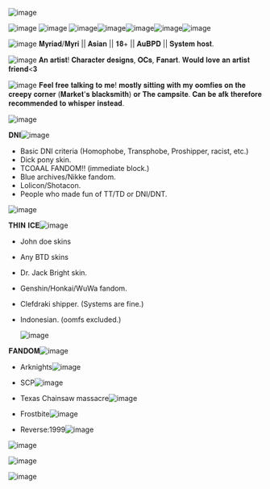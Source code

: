 ![image](https://github.com/user-attachments/assets/6e2dbf97-6c6f-42e9-979c-3824ff72e09e)

![image](https://github.com/user-attachments/assets/fb8a9312-eef9-4181-9667-a99aaea578f9) ![image](https://github.com/user-attachments/assets/5a11a4ba-3467-459d-9646-319bf3b83865)
![image](https://github.com/user-attachments/assets/6c4b2483-6c9b-46ed-9432-722ecab2f7e3)![image](https://github.com/user-attachments/assets/47fe651d-ac68-4750-8837-e0db4ef4ad87)![image](https://github.com/user-attachments/assets/91ef62b7-d392-4e02-a650-15e2b958d331)![image](https://github.com/user-attachments/assets/fb1f6607-14dc-4a1c-b7a0-7ec82d57d978)![image](https://github.com/user-attachments/assets/fb4b2412-425a-4d1d-958f-019dbc7b1b18)

![image](https://github.com/user-attachments/assets/c9981695-e2c4-4bc0-8138-84a608a4ce28) 𝐌𝐲𝐫𝐢𝐚𝐝/𝐌𝐲𝐫𝐢 || 𝐀𝐬𝐢𝐚𝐧 || 𝟏𝟖+ || 𝐀𝐮𝐁𝐏𝐃 || 𝐒𝐲𝐬𝐭𝐞𝐦 𝐡𝐨𝐬𝐭. 

![image](https://github.com/user-attachments/assets/67ecbac0-c4cc-40f1-be23-9a5888f67110) 𝐀𝐧 𝐚𝐫𝐭𝐢𝐬𝐭! 𝐂𝐡𝐚𝐫𝐚𝐜𝐭𝐞𝐫 𝐝𝐞𝐬𝐢𝐠𝐧𝐬, 𝐎𝐂𝐬, 𝐅𝐚𝐧𝐚𝐫𝐭. 𝐖𝐨𝐮𝐥𝐝 𝐥𝐨𝐯𝐞 𝐚𝐧 𝐚𝐫𝐭𝐢𝐬𝐭 𝐟𝐫𝐢𝐞𝐧𝐝<𝟑

![image](https://github.com/user-attachments/assets/065a4288-90e7-490e-ba70-2943706d65d7) 𝐅𝐞𝐞𝐥 𝐟𝐫𝐞𝐞 𝐭𝐚𝐥𝐤𝐢𝐧𝐠 𝐭𝐨 𝐦𝐞! 𝐦𝐨𝐬𝐭𝐥𝐲 𝐬𝐢𝐭𝐭𝐢𝐧𝐠 𝐰𝐢𝐭𝐡 𝐦𝐲 𝐨𝐨𝐦𝐟𝐢𝐞𝐬 𝐨𝐧 𝐭𝐡𝐞 𝐜𝐫𝐞𝐞𝐩𝐲 𝐜𝐨𝐫𝐧𝐞𝐫 (𝐌𝐚𝐫𝐤𝐞𝐭'𝐬 𝐛𝐥𝐚𝐜𝐤𝐬𝐦𝐢𝐭𝐡) 𝐨𝐫 𝐓𝐡𝐞 𝐜𝐚𝐦𝐩𝐬𝐢𝐭𝐞. 𝐂𝐚𝐧 𝐛𝐞 𝐚𝐟𝐤 𝐭𝐡𝐞𝐫𝐞𝐟𝐨𝐫𝐞 𝐫𝐞𝐜𝐨𝐦𝐦𝐞𝐧𝐝𝐞𝐝 𝐭𝐨 𝐰𝐡𝐢𝐬𝐩𝐞𝐫 𝐢𝐧𝐬𝐭𝐞𝐚𝐝. 


![image](https://github.com/user-attachments/assets/4a3c1686-6da7-4577-8925-2df1b12b5a0c)


𝐃𝐍𝐈![image](https://github.com/user-attachments/assets/b0cd76b3-efac-4f92-954e-bcb01319c662)

- Basic DNI criteria (Homophobe, Transphobe, Proshipper, racist, etc.) 
- Dick pony skin.
- TCOAAL FANDOM!! (immediate block.)  
- Blue archives/Nikke fandom.
- Lolicon/Shotacon.
- People who made fun of TT/TD or DNI/DNT.
  
 ![image](https://github.com/user-attachments/assets/4cb65d98-ffa1-45d3-b9c8-95508befb778)

 
𝐓𝐇𝐈𝐍 𝐈𝐂𝐄![image](https://github.com/user-attachments/assets/eb0e0d80-7233-44d9-8e7f-04cf352b47f8)

- John doe skins
- Any BTD skins
- Dr. Jack Bright skin. 
- Genshin/Honkai/WuWa fandom.
- Clefdraki shipper. (Systems are fine.)
- Indonesian. (oomfs excluded.)
 
  ![image](https://github.com/user-attachments/assets/2a671413-84bd-46b3-b13a-a9c630945fd9)


𝐅𝐀𝐍𝐃𝐎𝐌![image](https://github.com/user-attachments/assets/929a5053-467a-4ede-819f-f1409d22c21e)

- Arknights![image](https://github.com/user-attachments/assets/f8cc2755-f51c-4dab-85fc-72d8d329f0b7)

- SCP![image](https://github.com/user-attachments/assets/6caf7def-261c-4430-aa6b-45650b48583f)

- Texas Chainsaw massacre![image](https://github.com/user-attachments/assets/e380ea69-9b85-4cfd-af1a-a69c367a61a6)

- Frostbite![image](https://github.com/user-attachments/assets/f4ecf665-e627-4559-9c7b-885af92e74d8)

- Reverse:1999![image](https://github.com/user-attachments/assets/a4e62bc5-d737-4c39-bb14-d06e9779fac1)

![image](https://github.com/user-attachments/assets/84db934a-f238-4a86-8b47-d5f788292f2d)


![image](https://github.com/user-attachments/assets/8b9541d6-63e5-40a4-8a1b-6a3b123b1a07)

![image](https://github.com/user-attachments/assets/1457b84c-6261-441a-a125-ce15e269accc)

